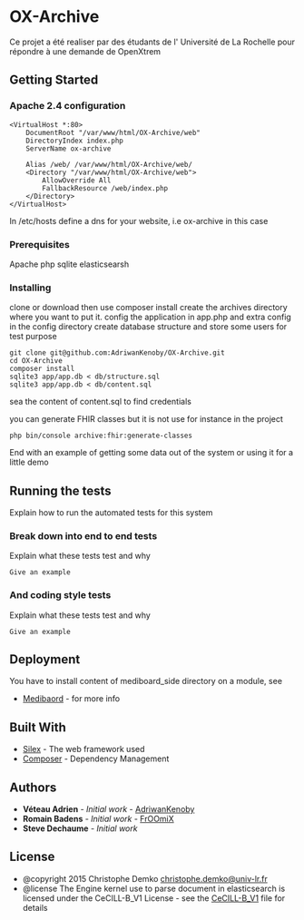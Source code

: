 # OX-Archive

Ce projet a été realiser par des étudants de l' Université de La Rochelle pour répondre à une demande de OpenXtrem

## Getting Started
### Apache 2.4 configuration
```
<VirtualHost *:80>
    DocumentRoot "/var/www/html/OX-Archive/web"
    DirectoryIndex index.php
    ServerName ox-archive

    Alias /web/ /var/www/html/OX-Archive/web/
    <Directory "/var/www/html/OX-Archive/web">
        AllowOverride All
        FallbackResource /web/index.php
    </Directory>
</VirtualHost>

```
In /etc/hosts define a dns for your website, i.e ox-archive in this case
### Prerequisites

Apache
php
sqlite
elasticsearsh

### Installing

clone or download then use composer install
create the archives directory where you want to put it.
config the application in app.php and extra config in the config directory
create database structure and store some users for test purpose
```
git clone git@github.com:AdriwanKenoby/OX-Archive.git
cd OX-Archive
composer install
sqlite3 app/app.db < db/structure.sql
sqlite3 app/app.db < db/content.sql
```
sea the content of content.sql to find credentials

you can generate FHIR classes but it is not use for instance in the project

```
php bin/console archive:fhir:generate-classes
```

End with an example of getting some data out of the system or using it for a little demo

## Running the tests

Explain how to run the automated tests for this system

### Break down into end to end tests

Explain what these tests test and why

```
Give an example
```

### And coding style tests
Explain what these tests test and why

```
Give an example
```


## Deployment

You have to install content of mediboard_side directory on a module, see
* [Medibaord](http://mediboard.org/) - for more info

## Built With

* [Silex](https://silex.symfony.com/) - The web framework used
* [Composer](https://getcomposer.org/) - Dependency Management

## Authors

* **Véteau Adrien** - *Initial work* - [AdriwanKenoby](https://github.com/AdriwanKenoby)
* **Romain Badens** - *Initial work* - [FrOOmiX](https://github.com/FrOOmiX)
* **Steve Dechaume** - *Initial work*
## License

* @copyright  2015 Christophe Demko christophe.demko@univ-lr.fr
* @license    The Engine kernel use to parse document in elasticsearch is licensed under the CeCILL-B_V1 License - see the [CeCILL-B_V1](http://www.cecill.info/licences/Licence_CeCILL-B_V1-en.htmlThis) file for details
